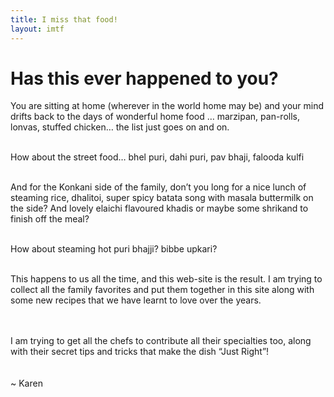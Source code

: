 ```yaml
---
title: I miss that food!
layout: imtf
---
```


<h1 class="subtitle is-2">Has this ever happened to you?</h1>


You are sitting at home (wherever in the world home may be) and your mind drifts back to the days of wonderful home food … marzipan, pan-rolls, lonvas, stuffed chicken… the list just goes on and on.
<br/><br/>

How about the street food… bhel puri, dahi puri, pav bhaji, falooda kulfi
<br/><br/>

And for the Konkani side of the family, don’t you long for a nice lunch of steaming rice, dhalitoi, super spicy batata song with masala buttermilk on the side? And lovely elaichi flavoured khadis or maybe some shrikand to finish off the meal?
<br/><br/>

How about steaming hot puri bhajji? bibbe upkari?
<br/><br/>

This happens to us all the time, and this web-site is the result. I am trying to collect all the family favorites and put them together in this site along with some new recipes that we have learnt to love over the years.

<br/><br/>
I am trying to get all the chefs to contribute all their specialties too, along with their secret tips and tricks that make the dish “Just Right”!                         
<br/><br/>
~ Karen
